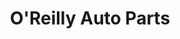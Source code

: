 ---
title: "O'Reilly Auto Parts"
url: /little-rock/oreilly-auto-parts-west-markham-street/
shop: car parts
---